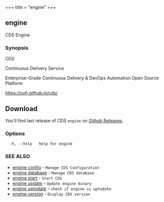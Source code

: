 +++
title = "engine"
+++
## engine

CDS Engine

### Synopsis


CDS

Continuous Delivery Service

Enterprise-Grade Continuous Delivery & DevOps Automation Open Source Platform

https://ovh.github.io/cds/

## Download

You'll find last release of CDS `engine` on [Github Releases](https://github.com/ovh/cds/releases/latest).


### Options

```
  -h, --help   help for engine
```

### SEE ALSO

* [engine config](/manual/components/engine/config/)	 - `Manage CDS Configuration`
* [engine database](/manual/components/engine/database/)	 - `Manage CDS database`
* [engine start](/manual/components/engine/start/)	 - `Start CDS`
* [engine update](/manual/components/engine/update/)	 - `Update engine binary`
* [engine uptodate](/manual/components/engine/uptodate/)	 - `check if engine is uptodate`
* [engine version](/manual/components/engine/version/)	 - `Display CDS version`

